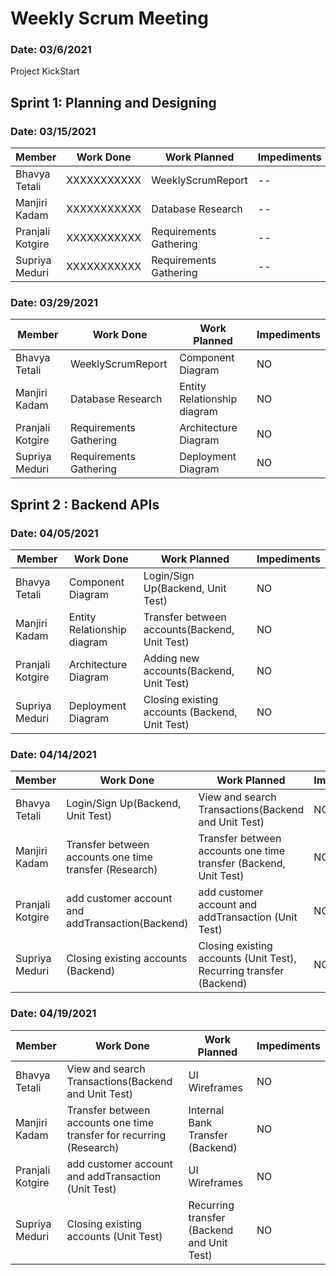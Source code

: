 # Weekly Scrum Meeting
### Date: 03/6/2021
Project KickStart

## Sprint 1: Planning and Designing
### Date: 03/15/2021

Member| Work Done| Work Planned| Impediments
------|----------|--------------|-------------
Bhavya Tetali| XXXXXXXXXXX |  WeeklyScrumReport| --
Manjiri Kadam| XXXXXXXXXXX | Database Research | --
Pranjali Kotgire| XXXXXXXXXXX | Requirements Gathering | --
Supriya Meduri| XXXXXXXXXXX | Requirements Gathering | --

### Date: 03/29/2021

Member| Work Done| Work Planned| Impediments
------|----------|--------------|-------------
Bhavya Tetali|  WeeklyScrumReport | Component Diagram | NO
Manjiri Kadam| Database Research| Entity Relationship diagram | NO
Pranjali Kotgire| Requirements Gathering| Architecture Diagram| NO
Supriya Meduri|Requirements Gathering | Deployment Diagram | NO

## Sprint 2 : Backend APIs
### Date: 04/05/2021

Member| Work Done| Work Planned| Impediments
------|----------|--------------|-------------
Bhavya Tetali| Component Diagram  | Login/Sign Up(Backend, Unit Test) | NO
Manjiri Kadam| Entity Relationship diagram| Transfer between accounts(Backend, Unit Test)| NO
Pranjali Kotgire|Architecture Diagram | Adding new accounts(Backend, Unit Test)| NO
Supriya Meduri| Deployment Diagram |Closing existing accounts (Backend, Unit Test)| NO

### Date: 04/14/2021

Member| Work Done| Work Planned| Impediments
------|----------|--------------|-------------
Bhavya Tetali| Login/Sign Up(Backend, Unit Test) | View and search Transactions(Backend and Unit Test)| NO
Manjiri Kadam| Transfer between accounts one time transfer (Research) | Transfer between accounts one time transfer (Backend, Unit Test)|NO
Pranjali Kotgire|add customer account and addTransaction(Backend)| add customer account and addTransaction (Unit Test)|NO
Supriya Meduri| Closing existing accounts (Backend)| Closing existing accounts (Unit Test), Recurring transfer (Backend) |NO

### Date: 04/19/2021

Member| Work Done| Work Planned| Impediments
------|----------|--------------|-------------
Bhavya Tetali|View and search Transactions(Backend and Unit Test)| UI Wireframes |NO
Manjiri Kadam| Transfer between accounts one time transfer for recurring (Research) | Internal Bank Transfer (Backend) |NO
Pranjali Kotgire| add customer account and addTransaction (Unit Test)| UI Wireframes |NO
Supriya Meduri| Closing existing accounts (Unit Test) | Recurring transfer (Backend and Unit Test)|NO

